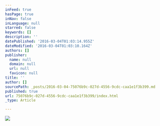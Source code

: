 ```yaml
---
inFeed: true
hasPage: true
inNav: false
inLanguage: null
starred: false
keywords: []
description: ''
datePublished: '2016-03-04T01:03:14.955Z'
dateModified: '2016-03-04T01:03:10.164Z'
authors: []
publisher:
  name: null
  domain: null
  url: null
  favicon: null
title: ''
author: []
sourcePath: _posts/2016-03-04-75076b9c-027d-4556-9cdc-caa1e1f3b399.md
published: true
url: 75076b9c-027d-4556-9cdc-caa1e1f3b399/index.html
_type: Article

---
```

![](https://the-grid-user-content.s3-us-west-2.amazonaws.com/134cd822-63e8-44ce-9345-a96322154fb2.jpg)